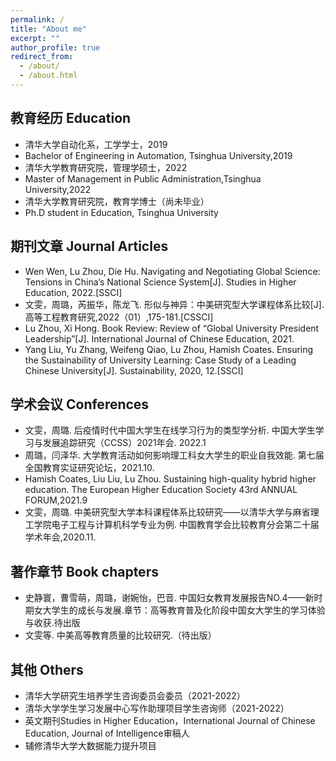 ```yaml
---
permalink: /
title: "About me"
excerpt: ""
author_profile: true
redirect_from: 
  - /about/
  - /about.html
---
```


## 教育经历 Education

* 清华大学自动化系，工学学士，2019
* Bachelor of Engineering in Automation, Tsinghua University,2019
* 清华大学教育研究院，管理学硕士，2022
* Master of Management in Public Administration,Tsinghua University,2022
* 清华大学教育研究院，教育学博士（尚未毕业）
* Ph.D student in Education, Tsinghua University


## 期刊文章 Journal Articles

* Wen Wen, Lu Zhou, Die Hu. Navigating and Negotiating Global Science: Tensions in China’s National Science System[J]. Studies in Higher Education, 2022.[SSCI]
* 文雯，周璐，芮振华，陈龙飞. 形似与神异：中美研究型大学课程体系比较[J]. 高等工程教育研究,2022（01）,175-181.[CSSCI]
* Lu Zhou, Xi Hong. Book Review: Review of “Global University President Leadership”[J]. International Journal of Chinese Education, 2021.
* Yang Liu, Yu Zhang, Weifeng Qiao, Lu Zhou, Hamish Coates. Ensuring the Sustainability of University Learning: Case Study of a Leading Chinese University[J]. Sustainability, 2020, 12.[SSCI]

  
## 学术会议 Conferences

* 文雯，周璐. 后疫情时代中国大学生在线学习行为的类型学分析. 中国大学生学习与发展追踪研究（CCSS）2021年会. 2022.1
* 周璐，闫泽华. 大学教育活动如何影响理工科女大学生的职业自我效能. 第七届全国教育实证研究论坛，2021.10.
* Hamish Coates, Liu Liu, Lu Zhou. Sustaining high-quality hybrid higher education. The European Higher Education Society 43rd ANNUAL FORUM,2021.9
* 文雯，周璐. 中美研究型大学本科课程体系比较研究——以清华大学与麻省理工学院电子工程与计算机科学专业为例. 中国教育学会比较教育分会第二十届学术年会,2020.11.

## 著作章节 Book chapters

* 史静寰，曹雪萌，周璐，谢婉怡，巴音. 中国妇女教育发展报告NO.4——新时期女大学生的成长与发展.章节：高等教育普及化阶段中国女大学生的学习体验与收获.待出版
* 文雯等. 中美高等教育质量的比较研究.（待出版）
  
## 其他 Others

* 清华大学研究生培养学生咨询委员会委员（2021-2022）
* 清华大学学生学习发展中心写作助理项目学生咨询师（2021-2022）
* 英文期刊Studies in Higher Education，International Journal of Chinese Education, Journal of Intelligence审稿人
* 辅修清华大学大数据能力提升项目
